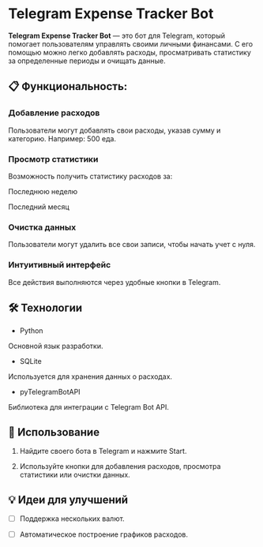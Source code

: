# Telegram Expense Tracker Bot

**Telegram Expense Tracker Bot** — это бот для Telegram, который помогает пользователям управлять своими личными финансами. С его помощью можно легко добавлять расходы, просматривать статистику за определенные периоды и очищать данные.

## 📋 Функциональность:

### Добавление расходов
Пользователи могут добавлять свои расходы, указав сумму и категорию.
Например: 500 еда.

### Просмотр статистики
Возможность получить статистику расходов за:

Последнюю неделю

Последний месяц

### Очистка данных

Пользователи могут удалить все свои записи, чтобы начать учет с нуля.

### Интуитивный интерфейс

Все действия выполняются через удобные кнопки в Telegram.


## 🛠 Технологии

- Python

Основной язык разработки.

- SQLite

Используется для хранения данных о расходах.
- pyTelegramBotAPI

Библиотека для интеграции с Telegram Bot API.


## 🤖 Использование

1. Найдите своего бота в Telegram и нажмите Start.

2. Используйте кнопки для добавления расходов, просмотра статистики или очистки данных.


## 💡 Идеи для улучшений

- [ ] Поддержка нескольких валют.

- [ ] Автоматическое построение графиков расходов.
